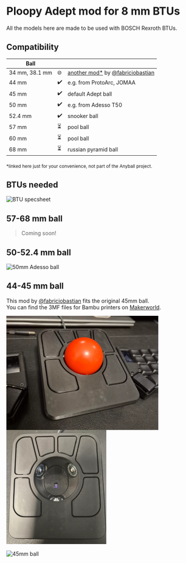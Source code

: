 # Ploopy Adept mod for 8 mm BTUs

All the models here are made to be used with BOSCH Rexroth BTUs.

## Compatibility

| Ball |  |  |
|-----------|----------|--|
| 34 mm, 38.1 mm | 🌐 | [another mod*](https://github.com/fabriciobastian/ploopy-adept-small-btu) by [@fabriciobastian](https://github.com/fabriciobastian)
| 44 mm     | ✔️       | e.g. from ProtoArc, JOMAA |
| 45 mm     | ✔️       | default Adept ball |
| 50 mm     | ✔️       | e.g. from Adesso T50 |
| 52.4 mm   | ✔️       | snooker ball  |
| 57 mm     | ⏳️       | pool ball |
| 60 mm     | ⏳️       | pool ball |
| 68 mm     | ⏳️       | russian pyramid ball |

<sub>*linked here just for your convenience, not part of the Anyball project.</sub>

## BTUs needed

<p>
  <img alt='BTU specsheet' src='https://github.com/user-attachments/assets/a1a8a0e0-8605-44d5-94d4-03515e37f13b' height="250px" />
</p>

## 57-68 mm ball

>Coming soon!

## 50-52.4 mm ball

![50mm Adesso ball](https://github.com/user-attachments/assets/4c48117c-0091-4ceb-b4cd-1b48f9380d78)

## 44-45 mm ball

This mod by [@fabriciobastian](https://github.com/fabriciobastian) fits the original 45mm ball. \
You can find the 3MF files for Bambu printers on [Makerworld](https://makerworld.com/en/models/1087275#profileId-1080219).

<p>
  <img alt='45mm top' src='./44-45mm ball/images/45mm-top.png' height="300px" align="left"/>
  <img alt='45mm top without ball'  src='./44-45mm ball/images/45mm-top-no-ball.png' height="300px" />
</p>

![45mm ball](https://github.com/user-attachments/assets/97e48cd0-2c5a-4081-82a7-5ecc3e960016)
